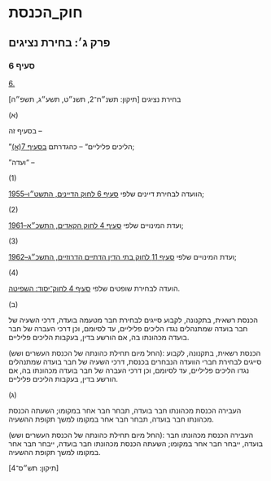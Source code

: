 # חוק_הכנסת

## פרק ג׳: בחירת נציגים

### סעיף 6

[6.](https://he.wikisource.org/wiki/חוק_הכנסת#סעיף_6)

בחירת נציגים [תיקון: תשנ״ח־2, תשנ״ט, תשע״ג, תשפ״ה]

(א)

בסעיף זה –

”הליכים פליליים“ – כהגדרתם [בסעיף 7(א)](https://he.wikisource.org/wiki/חוק_הכנסת#סעיף_7);

”ועדה“ –

(1)

הוועדה לבחירת דיינים שלפי [סעיף 6 לחוק הדיינים, התשט״ו–1955](https://he.wikisource.org/wiki/חוק_הדיינים#סעיף_6 "חוק הדיינים");

(2)

ועדת המינויים שלפי [סעיף 4 לחוק הקאדים, התשכ״א–1961](https://he.wikisource.org/wiki/חוק_הקאדים#סעיף_4 "חוק הקאדים");

(3)

ועדת המינויים שלפי [סעיף 11 לחוק בתי הדין הדתיים הדרוזיים, התשכ״ג–1962](https://he.wikisource.org/wiki/חוק_בתי_הדין_הדתיים_הדרוזיים#סעיף_11 "חוק בתי הדין הדתיים הדרוזיים");

(4)

הועדה לבחירת שופטים שלפי [סעיף 4 לחוק־יסוד: השפיטה](https://he.wikisource.org/wiki/חוק-יסוד:_השפיטה#סעיף_4 "חוק-יסוד: השפיטה").

(ב)

הכנסת רשאית, בתקנונה, לקבוע סייגים לבחירת חבר מטעמה בועדה, דרכי השעיה של חבר בועדה שמתנהלים נגדו הליכים פליליים, עד לסיומם, וכן דרכי העברה של חבר בועדה מכהונתו בה, אם הורשע בדין, בעקבות הליכים פליליים.

(החל מיום תחילת כהונתה של הכנסת העשרים ושש): הכנסת רשאית, בתקנונה, לקבוע סייגים לבחירת חברי הוועדה הנבחרים בכנסת, דרכי השעיה של חבר בועדה שמתנהלים נגדו הליכים פליליים, עד לסיומם, וכן דרכי העברה של חבר בועדה מכהונתו בה, אם הורשע בדין, בעקבות הליכים פליליים.

(ג)

העבירה הכנסת מכהונתו חבר בועדה, תבחר חבר אחר במקומו; השעתה הכנסת מכהונתו חבר בועדה, תבחר חבר אחר במקומו למשך תקופת ההשעיה.

(החל מיום תחילת כהונתה של הכנסת העשרים ושש): העבירה הכנסת מכהונתו חבר בועדה, ייבחר חבר אחר במקומו; השעתה הכנסת מכהונתו חבר בועדה, ייבחר חבר אחר במקומו למשך תקופת ההשעיה.

[תיקון: תש״ס־4]